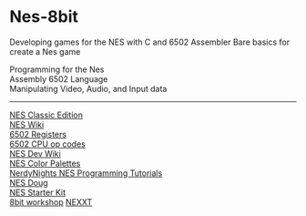# Nes-8bit
Developing games for the NES with C and 6502 Assembler
Bare basics for create a Nes game

Programming for the Nes<br>
Assembly 6502 Language<br>
Manipulating Video, Audio, and Input data

----------------------------------------------------------------------------------------------------------------------------------------------------

[NES Classic Edition](https://en.wikipedia.org/wiki/NES_Classic_Edition) <br>
[NES Wiki](https://en.wikipedia.org/wiki/Nintendo_Entertainment_System) <br>
[6502 Registers](https://en.wikipedia.org/wiki/MOS_Technology_6502#Registers) <br>
[6502 CPU op codes](http://www.6502.org/tutorials/6502opcodes.html) <br>
[NES Dev Wiki](http://wiki.nesdev.com/w/index.php/Nesdev_Wiki) <br>
[NES Color Palettes](https://en.wikipedia.org/wiki/List_of_video_game_console_palettes#NES) <br>
[NerdyNights NES Programming Tutorials](http://nerdy-nights.nes.science/) <br>
[NES Doug](https://nesdoug.com/) <br>
[NES Starter Kit](https://cppchriscpp.github.io/nes-starter-kit/) <br>
[8bit workshop](https://8bitworkshop.com)
[NEXXT](https://frankengraphics.itch.io/nexxt)
